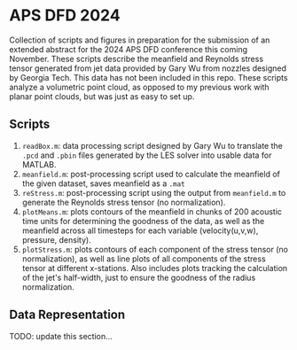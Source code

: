 # APS DFD 2024
Collection of scripts and figures in preparation for the submission of an extended abstract for the 2024 APS DFD conference this coming November. These scripts describe the meanfield and Reynolds stress tensor generated from jet data provided by Gary Wu from nozzles designed by Georgia Tech. This data has not been included in this repo. These scripts analyze a volumetric point cloud, as opposed to my previous work with planar point clouds, but was just as easy to set up.

## Scripts
1. `readBox.m`: data processing script designed by Gary Wu to translate the `.pcd` and `.pbin` files generated by the LES solver into usable data for MATLAB.
2. `meanfield.m`: post-processing script used to calculate the meanfield of the given dataset, saves meanfield as a `.mat`
3. `reStress.m`: post-processing script using the output from `meanfield.m` to generate the Reynolds stress tensor (no normalization).
4. `plotMeans.m`: plots contours of the meanfield in chunks of 200 acoustic time units for determining the goodness of the data, as well as the meanfield across all timesteps for each variable (velocity(u,v,w), pressure, density).
5. `plotStress.m`: plots contours of each component of the stress tensor (no normalization), as well as line plots of all components of the stress tensor at different x-stations. Also includes plots tracking the calculation of the jet's half-width, just to ensure the goodness of the radius normalization.

## Data Representation
TODO: update this section...
